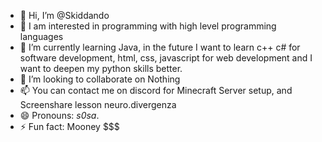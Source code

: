 - 👋 Hi, I’m @Skiddando
- 👀 I am interested in programming with high level programming languages
- 🌱 I’m currently learning Java, in the future I want to learn c++ c# for software development, html, css, javascript for web development and I want to deepen my python skills better.
- 💞️ I’m looking to collaborate on Nothing
- 📫 You can contact me on discord for Minecraft Server setup, and Screenshare lesson neuro.divergenza
- 😄 Pronouns: _s0sa_.
- ⚡ Fun fact: Mooney $$$

<!---
SkiddandoUser/SkiddandoUser is a ✨ special ✨ repository because its `README.md` (this file) appears on your GitHub profile.
You can click the Preview link to take a look at your changes.
--->
